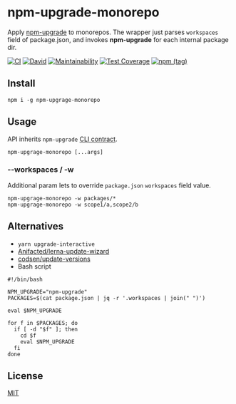 # npm-upgrade-monorepo

Apply [npm-upgrade](https://github.com/th0r/npm-upgrade) to monorepos. The wrapper just parses `workspaces` field of package.json, and invokes **npm-upgrade** for each internal package dir. 

[![CI](https://github.com/antongolub/npm-upgrade-monorepo/workflows/CI/badge.svg)](https://github.com/antongolub/npm-upgrade-monorepo/actions)
[![David](https://img.shields.io/david/dev/antongolub/npm-upgrade-monorepo?label=deps)](https://david-dm.org/antongolub/npm-upgrade-monorepo)
[![Maintainability](https://api.codeclimate.com/v1/badges/ba54d6fecd9b4d088387/maintainability)](https://codeclimate.com/github/antongolub/npm-upgrade-monorepo/maintainability)
[![Test Coverage](https://api.codeclimate.com/v1/badges/ba54d6fecd9b4d088387/test_coverage)](https://codeclimate.com/github/antongolub/npm-upgrade-monorepo/test_coverage)
[![npm (tag)](https://img.shields.io/npm/v/npm-upgrade-monorepo)](https://www.npmjs.com/package/npm-upgrade-monorepo)

## Install
```shell
npm i -g npm-upgrage-monorepo
```

## Usage
API inherits `npm-upgrade` [CLI contract](https://github.com/th0r/npm-upgrade#usage). 
```shell
npm-upgrage-monorepo [...args]
```

### --workspaces / -w
Additional param lets to override `package.json` `workspaces` field value.
```shell
npm-upgrage-monorepo -w packages/*
npm-upgrage-monorepo -w scope1/a,scope2/b
```

## Alternatives
* `yarn upgrade-interactive`
* [Anifacted/lerna-update-wizard](https://github.com/Anifacted/lerna-update-wizard)
* [codsen/update-versions](https://github.com/codsen/codsen/tree/main/packages/update-versions)
* Bash script
```shell
#!/bin/bash

NPM_UPGRADE="npm-upgrade"
PACKAGES=$(cat package.json | jq -r '.workspaces | join(" ")')

eval $NPM_UPGRADE

for f in $PACKAGES; do
  if [ -d "$f" ]; then
    cd $f
    eval $NPM_UPGRADE
  fi
done
```
## License
[MIT](./LICENSE)
